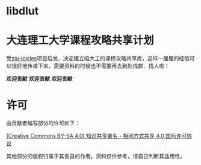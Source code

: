 # libdlut
大连理工大学课程攻略共享计划
========

受[zju-icicles](https://qsctech.github.io/zju-icicles/)项目启发，决定建立咱大工的课程攻略共享库，这样一届届的经验可以很好地传递下来，需要资料的时候也不需要再去到处找群、找人啦！

**欢迎贡献**
**欢迎贡献**
**欢迎贡献**

许可
=====
由贡献者编写部分的许可如下：

[(Creative Commons BY-SA 4.0) 知识共享署名 - 相同方式共享 4.0 国际许可协议](https://creativecommons.org/licenses/by-nc-sa/4.0/deed.zh)

其他部分的版权归属于其各自的作者。资料仅供参考，请自己判断其适用性。
